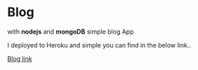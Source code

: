 # Blog


with **nodejs** and  **mongoDB** simple blog App

I deployed to Heroku and simple you can find in the below link..

[Blog link](https://kayseblog.herokuapp.com/blogs)
